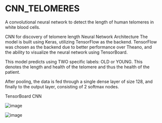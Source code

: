 # CNN_TELOMERES
A convolutional neural network to detect the length of human telomeres in white blood cells.

CNN for discovery of telomere length Neural Network Architecture The model is built using Keras, utilizing TensorFlow as the backend. TensorFlow was chosen as the backend due to better performance over Theano, and the ability to visualize the neural network using TensorBoard.

This model predicts using TWO specific labels: OLD or YOUNG. This denotes the length and health of the telomere and thus the health of the patient.

After pooling, the data is fed through a single dense layer of size 128, and finally to the output layer, consisting of 2 softmax nodes.

TensorBoard CNN

![image](https://user-images.githubusercontent.com/30676606/137251194-55f15a41-39be-4678-8e30-6fd38ea10437.png)





![image](https://user-images.githubusercontent.com/30676606/137251251-7ebca418-0d2b-4005-be4d-75b61a9fbc7e.png)




